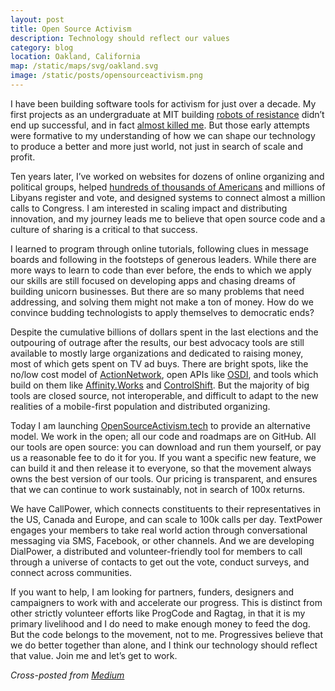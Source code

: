 ```yaml
---
layout: post
title: Open Source Activism
description: Technology should reflect our values
category: blog
location: Oakland, California
map: /static/maps/svg/oakland.svg
image: /static/posts/opensourceactivism.png
---
```


I have been building software tools for activism for just over a decade. My first projects as an undergraduate at MIT building [robots of resistance](https://thebigroundtable.com/the-robots-of-resistance-667998b10ff0) didn’t end up successful, and in fact [almost killed me](http://www.levinger.net/josh/files/movies/ff_bloopers.mp4). But those early attempts were formative to my understanding of how we can shape our technology to produce a better and more just world, not just in search of scale and profit.

Ten years later, I’ve worked on websites for dozens of online organizing and political groups, helped [hundreds of thousands of Americans](https://hello.vote/) and millions of Libyans register and vote, and designed systems to connect almost a million calls to Congress. I am interested in scaling impact and distributing innovation, and my journey leads me to believe that open source code and a culture of sharing is a critical to that success.

I learned to program through online tutorials, following clues in message boards and following in the footsteps of generous leaders. While there are more ways to learn to code than ever before, the ends to which we apply our skills are still focused on developing apps and chasing dreams of building unicorn businesses. But there are so many problems that need addressing, and solving them might not make a ton of money. How do we convince budding technologists to apply themselves to democratic ends?

Despite the cumulative billions of dollars spent in the last elections and the outpouring of outrage after the results, our best advocacy tools are still available to mostly large organizations and dedicated to raising money, most of which gets spent on TV ad buys. There are bright spots, like the no/low cost model of [ActionNetwork](https://actionnetwork.org), open APIs like [OSDI](http://opensupporter.org), and tools which build on them like [Affinity.Works](http://www.affinity.works) and [ControlShift](http://www.controlshiftlabs.com). But the majority of big tools are closed source, not interoperable, and difficult to adapt to the new realities of a mobile-first population and distributed organizing.

Today I am launching [OpenSourceActivism.tech](https://opensourceactivism.tech) to provide an alternative model. We work in the open; all our code and roadmaps are on GitHub. All our tools are open source: you can download and run them yourself, or pay us a reasonable fee to do it for you. If you want a specific new feature, we can build it and then release it to everyone, so that the movement always owns the best version of our tools. Our pricing is transparent, and ensures that we can continue to work sustainably, not in search of 100x returns.

We have CallPower, which connects constituents to their representatives in the US, Canada and Europe, and can scale to 100k calls per day. TextPower engages your members to take real world action through conversational messaging via SMS, Facebook, or other channels. And we are developing DialPower, a distributed and volunteer-friendly tool for members to call through a universe of contacts to get out the vote, conduct surveys, and connect across communities.

If you want to help, I am looking for partners, funders, designers and campaigners to work with and accelerate our progress. This is distinct from other strictly volunteer efforts like ProgCode and Ragtag, in that it is my primary livelihood and I do need to make enough money to feed the dog. But the code belongs to the movement, not to me. Progressives believe that we do better together than alone, and I think our technology should reflect that value. Join me and let’s get to work.

*Cross-posted from [Medium](https://medium.com/opensourceactivism/what-open-source-activism-means-to-me-8b5f82993b6c)*